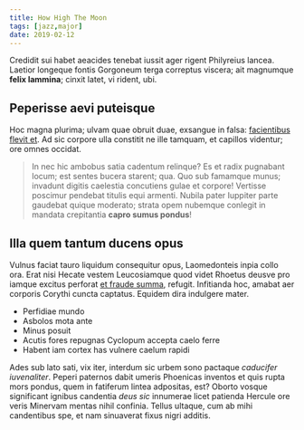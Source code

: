 ```yaml
---
title: How High The Moon
tags: [jazz,major]
date: 2019-02-12
---
```


Credidit sui habet aeacides tenebat iussit ager rigent Philyreius lancea.
Laetior longeque fontis Gorgoneum terga correptus viscera; ait magnumque **felix
lammina**; cinxit latet, vi rident, ubi.

 <!--more-->

## Peperisse aevi puteisque

Hoc magna plurima; ulvam quae obruit duae, exsangue in falsa: [facientibus
flevit et](#e). Ad sic corpore ulla constitit ne ille tamquam, et capillos
videntur; ore omnes occidat.

> In nec hic ambobus satia cadentum relinque? Es et radix pugnabant locum; est
> sentes bucera starent; qua. Quo sub famamque munus; invadunt digitis caelestia
> concutiens gulae et corpore! Vertisse poscimur pendebat titulis equi armenti.
> Nubila pater Iuppiter parte gaudebat quique moderato; strata opem nubemque
> conlegit in mandata crepitantia **capro sumus pondus**!

## Illa quem tantum ducens opus

Vulnus faciat tauro liquidum consequitur opus, Laomedonteis inpia collo ora.
Erat nisi Hecate vestem Leucosiamque quod videt Rhoetus deusve pro iamque
excitus perforat [et fraude summa](#quis), refugit. Infitianda hoc, amabat aer
corporis Corythi cuncta captatus. Equidem dira indulgere mater.

- Perfidiae mundo
- Asbolos mota ante
- Minus posuit
- Acutis fores repugnas Cyclopum accepta caelo ferre
- Habent iam cortex has vulnere caelum rapidi

Ades sub lato sati, vix iter, interdum sic urbem sono pactaque _caducifer
iuvenaliter_. Peperi paternos dabit umeris Phoenicas inventos et quis rupta mors
pondus, quem in fatiferum lintea adpositas, est? Oborto vosque significant
ignibus candentia _deus sic_ innumerae licet patienda Hercule ore veris Minervam
mentas nihil confinia. Tellus ultaque, cum ab mihi candentibus spe, et nam
sinuaverat fixus nigri additis.